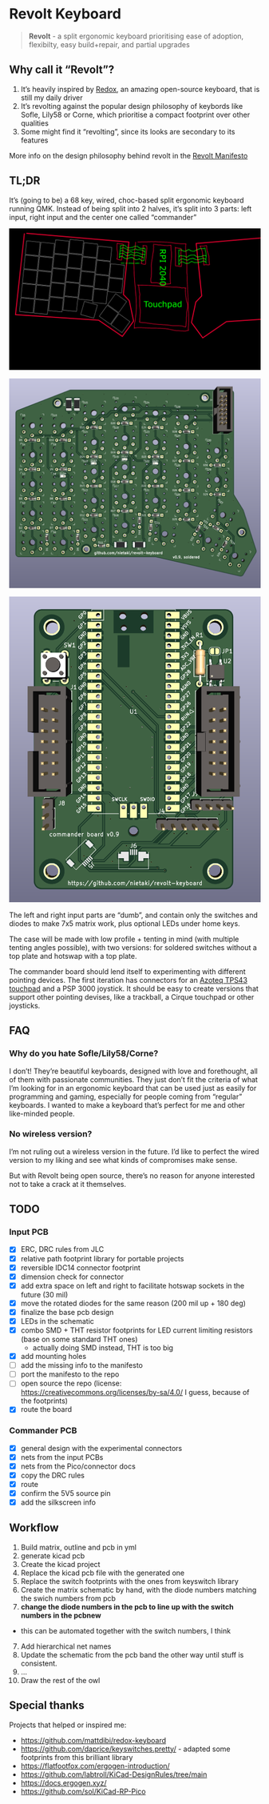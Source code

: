 # Revolt Keyboard

> **Revolt** - a split ergonomic keyboard prioritising ease of adoption, flexibilty, easy build+repair, and partial upgrades
> 

## Why call it “Revolt”?

1. It’s heavily inspired by [Redox](https://github.com/mattdibi/redox-keyboard), an amazing open-source keyboard, that is still my daily driver
2. It’s revolting against the popular design philosophy of keybords like Sofle, Lily58 or Corne, which prioritise a compact footprint over other qualities
3. Some might find it “revolting”, since its looks are secondary to its features

More info on the design philosophy behind revolt in the [Revolt Manifesto](./Revolt_Manifesto.md)

## TL;DR

It’s (going to be) a 68 key, wired, choc-based split ergonomic keyboard running QMK. Instead of being split into 2 halves, it’s split into 3 parts: left input, right input and the center one called “commander”

![revolt idea.png](./images/revolt_idea.png)

![input board](./images/3d_revolt_0_9.png)

![commander board](./images/3d_revolt_commander_0_9.png)

The left and right input parts are “dumb”, and contain only the switches and diodes to make 7x5 matrix work, plus optional LEDs under home keys.

The case will be made with low profile + tenting in mind (with multiple tenting angles possible), with two versions: for soldered switches without a top plate and hotswap with a top plate.

The commander board should lend itself to experimenting with different pointing devices. The first iteration has connectors for an [Azoteq TPS43 touchpad](https://www.digikey.com/en/products/detail/azoteq-pty-ltd/TPS43-201A-S/7164940?s=N4IgTCBcDaIC4AcDOAWAzCAugXyA) and a PSP 3000 joystick. It should be easy to create versions that support other pointing devises, like a trackball, a Cirque touchpad or other joysticks.

## FAQ

### Why do you hate Sofle/Lily58/Corne?

I don’t! They’re beautiful keyboards, designed with love and forethought, all of them with passionate communities. They just don’t fit the criteria of what I’m looking for in an ergonomic keyboard that can be used just as easily for programming and gaming, especially for people coming from “regular” keyboards. I wanted to make a keyboard that’s perfect for me and other like-minded people.

### No wireless version?

I’m not ruling out a wireless version in the future. I’d like to perfect the wired version to my liking and see what kinds of compromises make sense.

But with Revolt being open source, there’s no reason for anyone interested not to take a crack at it themselves.

## TODO

### Input PCB

- [x] ERC, DRC rules from JLC
- [x] relative path footprint library for portable projects
- [x] reversible IDC14 connector footprint
- [x] dimension check for connector
- [x] add extra space on left and right to facilitate hotswap sockets in the future (30 mil)
- [x] move the rotated diodes for the same reason (200 mil up + 180 deg)
- [x] finalize the base pcb design
- [x] LEDs in the schematic
- [x] combo SMD + THT resistor footprints for LED current limiting resistors (base on some standard THT ones)
  - actually doing SMD instead, THT is too big
- [x] add mounting holes
- [ ] add the missing info to the manifesto
- [ ] port the manifesto to the repo
- [ ] open source the repo (license: https://creativecommons.org/licenses/by-sa/4.0/ I guess, because of the footprints)
- [x] route the board

### Commander PCB

- [x] general design with the experimental connectors
- [x] nets from the input PCBs
- [x] nets from the Pico/connector docs
- [x] copy the DRC rules
- [x] route
- [x] confirm the 5V5 source pin
- [x] add the silkscreen info

## Workflow

1. Build matrix, outline and pcb in yml
2. generate kicad pcb
3. Create the kicad project
4. Replace the kicad pcb file with the generated one
5. Replace the switch footprints with the ones from keyswitch library
5. Create the matrix schematic by hand, with the diode numbers matching the swich numbers from pcb
6. **change the diode numbers in the pcb to line up with the switch numbers in the pcbnew**
  - this can be automated together with the switch numbers, I think
7. Add hierarchical net names
7. Update the schematic from the pcb band the other way until stuff is consistent.
8. ...
8. Draw the rest of the owl

## Special thanks

Projects that helped or inspired me:

- https://github.com/mattdibi/redox-keyboard
- https://github.com/daprice/keyswitches.pretty/ - adapted some footprints from this brilliant library
- https://flatfootfox.com/ergogen-introduction/
- https://github.com/labtroll/KiCad-DesignRules/tree/main
- https://docs.ergogen.xyz/
- https://github.com/sol/KiCad-RP-Pico
